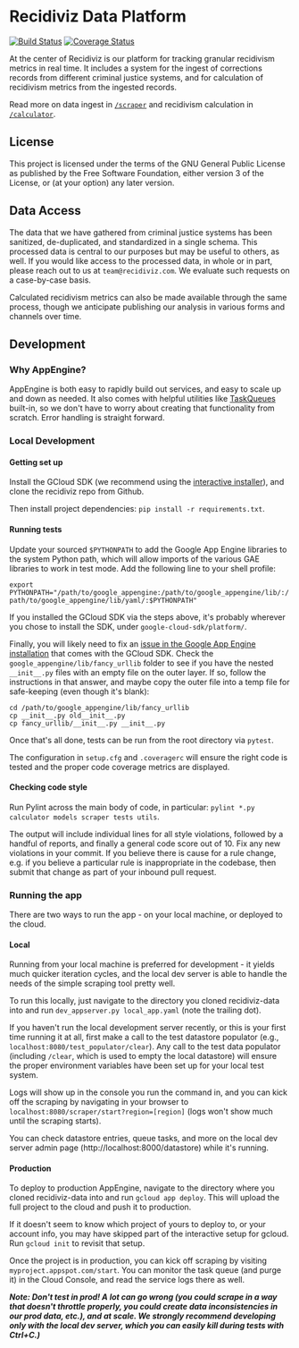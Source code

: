 # Recidiviz Data Platform

[![Build Status](https://travis-ci.org/Recidiviz/recidiviz-data.svg?branch=master)](https://travis-ci.org/Recidiviz/recidiviz-data) [![Coverage Status](https://coveralls.io/repos/github/Recidiviz/recidiviz-data/badge.svg?branch=master)](https://coveralls.io/github/Recidiviz/recidiviz-data?branch=master)

At the center of Recidiviz is our platform for tracking granular recidivism metrics in real time. It includes a system
for the ingest of corrections records from different criminal justice systems, and for calculation of recidivism metrics
from the ingested records.

Read more on data ingest in [`/scraper`](./scraper) and recidivism calculation in [`/calculator`](./calculator).

License
-------

This project is licensed under the terms of the GNU General Public License as published by the Free Software Foundation,
either version 3 of the License, or (at your option) any later version.

Data Access
------

The data that we have gathered from criminal justice systems has been sanitized, de-duplicated, and standardized in a
single schema. This processed data is central to our purposes but may be useful to others, as well. If you would like
access to the processed data, in whole or in part, please reach out to us at `team@recidiviz.com`. We evaluate such
requests on a case-by-case basis.

Calculated recidivism metrics can also be made available through the same process, though we anticipate publishing our
analysis in various forms and channels over time.

Development
------

### Why AppEngine?
AppEngine is both easy to rapidly build out services, and easy to scale up and down as needed. It also comes with
helpful utilities like [TaskQueues](https://cloud.google.com/appengine/docs/standard/python/taskqueue/push/) built-in,
so we don't have to worry about creating that functionality from scratch. Error handling is straight forward.

### Local Development

#### Getting set up
Install the GCloud SDK (we recommend using the [interactive installer](https://cloud.google.com/sdk/downloads#interactive)),
and clone the recidiviz repo from Github.

Then install project dependencies: `pip install -r requirements.txt`.

#### Running tests
Update your sourced `$PYTHONPATH` to add the Google App Engine libraries to the system Python path, which will
allow imports of the various GAE libraries to work in test mode. Add the following line to your shell profile:

`export PYTHONPATH="/path/to/google_appengine:/path/to/google_appengine/lib/:/path/to/google_appengine/lib/yaml/:$PYTHONPATH"`

If you installed the GCloud SDK via the steps above, it's probably wherever you chose to install the SDK, under
`google-cloud-sdk/platform/`.

Finally, you will likely need to fix an [issue in the Google App Engine installation](https://stackoverflow.com/a/27274135)
that comes with the GCloud SDK. Check the `google_appengine/lib/fancy_urllib` folder to see if you have the nested
`__init__.py` files with an empty file on the outer layer. If so, follow the instructions in that answer, and maybe
copy the outer file into a temp file for safe-keeping (even though it's blank):

```
cd /path/to/google_appengine/lib/fancy_urllib
cp __init__.py old__init__.py
cp fancy_urllib/__init__.py __init__.py
```

Once that's all done, tests can be run from the root directory via `pytest`.

The configuration in `setup.cfg` and `.coveragerc` will ensure the right code is tested and the proper code coverage
metrics are displayed.

#### Checking code style
Run Pylint across the main body of code, in particular: `pylint *.py calculator models scraper tests utils`.

The output will include individual lines for all style violations, followed by a handful of reports, and finally a
general code score out of 10. Fix any new violations in your commit. If you believe there is cause for a rule change,
e.g. if you believe a particular rule is inappropriate in the codebase, then submit that change as part of your
inbound pull request.

### Running the app
There are two ways to run the app - on your local machine, or deployed to the cloud.

#### Local
Running from your local machine is preferred for development - it yields much quicker iteration cycles, and the local
dev server is able to handle the needs of the simple scraping tool pretty well.

To run this locally, just navigate to the directory you cloned recidiviz-data into and run `dev_appserver.py local_app.yaml`
(note the trailing dot).

If you haven't run the local development server recently, or this is your first time running it at all, first make a
call to the test datastore populator (e.g., `localhost:8080/test_populator/clear`). Any call to the test data populator
(including `/clear`, which is used to empty the local datastore) will ensure the proper environment variables have been set
up for your local test system.

Logs will show up in the console you run the command in, and you can kick off the scraping by navigating in your browser
to `localhost:8080/scraper/start?region=[region]` (logs won't show much until the scraping starts).

You can check datastore entries, queue tasks, and more on the local dev server admin page (http://localhost:8000/datastore)
while it's running.

#### Production
To deploy to production AppEngine, navigate to the directory where you cloned recidiviz-data into and run
`gcloud app deploy`. This will upload the full project to the cloud and push it to production.

If it doesn't seem to know which project of yours to deploy to, or your account info, you may have skipped part of the
interactive setup for gcloud. Run `gcloud init` to revisit that setup.

Once the project is in production, you can kick off scraping by visiting `myproject.appspot.com/start`. You can monitor
the task queue (and purge it) in the Cloud Console, and read the service logs there as well.

**_Note: Don't test in prod! A lot can go wrong (you could scrape in a way that doesn't throttle properly, you could
create data inconsistencies in our prod data, etc.), and at scale. We strongly recommend developing only with the local
dev server, which you can easily kill during tests with Ctrl+C.)_**
